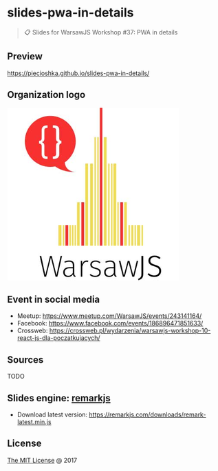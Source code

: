 # slides-pwa-in-details

> :clipboard: Slides for WarsawJS Workshop #37: PWA in details

## Preview

https://piecioshka.github.io/slides-pwa-in-details/

## Organization logo

![](./images/warsawjs/logo-white-400x400.jpg)

## Event in social media

* Meetup: https://www.meetup.com/WarsawJS/events/243141164/
* Facebook: https://www.facebook.com/events/186896471851633/
* Crossweb: https://crossweb.pl/wydarzenia/warsawjs-workshop-10-react-js-dla-poczatkujacych/

## Sources

TODO

## Slides engine: [remarkjs](http://remarkjs.com)

* Download latest version: https://remarkjs.com/downloads/remark-latest.min.js

## License

[The MIT License](http://piecioshka.mit-license.org) @ 2017
